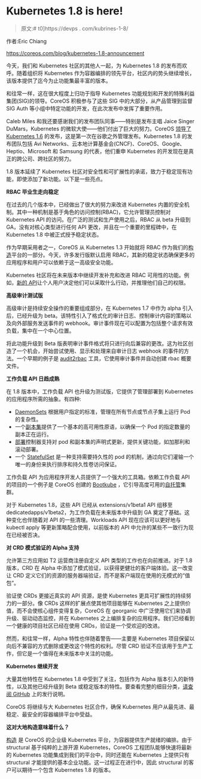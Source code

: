 # Kubernetes 1.8 is here!

> 原文:# t0]https://devps . com/kubrines-1-8/

作者:Eric Chiang

https://coreos.com/blog/kubernetes-1.8-announcement

今天，我们和 Kubernetes 社区的其他人一起，为 Kubernetes 1.8 的发布而欢呼。随着组织将 Kubernetes 作为容器编排的领先平台，社区内的势头继续增长，该版本提供了迄今为止功能集最丰富的版本。

和往常一样，这在很大程度上归功于指导 Kubernetes 功能规划和开发的特殊利益集团(SIG)的领导。CoreOS 积极参与了这些 SIG 中的大部分，从产品管理到监督 SIG Auth 等小组中特定功能的开发，在此次发布中发挥了重要作用。

Caleb Miles 和我还要感谢我们的发布团队同事——特别是发布主唱 Jaice Singer DuMars，Kubernetes 的微软大使——他们付出了巨大的努力。CoreOS [领导了 Kubernetes 1.6](https://urldefense.proofpoint.com/v2/url?u=https-3A__coreos.com_blog_kubernetes-2D1-2D6.html-3F-3Futm-5Fsource-3Dblog-26utm-5Fmedium-3Dreferral&d=DwMFaQ&c=5oszCido4egZ9x-32Pvn-g&r=9rYwAI2rQnyo-Mqy3RReHdLfqJH0EB9lmqLfb-R50xw&m=PwlAf3zf3ksnDixT3LBZHSj0biTYJ_Ak4V567RjWC9w&s=-akum2arNv54totIN-C1bW0RXGKvnaCjxEJsv9fppCQ&e=) 的发布，这是第一次在谷歌之外管理发布。Kubernetes 1.8 的发布团队包括 Avi Networks、云本地计算基金会(CNCF)、CoreOS、Google、Heptio、Microsoft 和 Samsung 的代表，他们重申 Kubernetes 的开发现在是真正的跨公司、跨社区的努力。

1.8 版本延续了 Kubernetes 社区对安全性和可扩展性的承诺，致力于稳定现有功能，即使添加了新功能。以下是一些亮点。

**RBAC 毕业生走向稳定**

在过去的几个版本中，已经做出了很大的努力来改进 Kubernetes 内置的安全机制。其中一种机制是基于角色的访问控制(RBAC)，它允许管理员控制对 Kubernetes API 的访问。在广泛的测试和生产使用之后，RBAC 从 beta 升级到 GA，没有对核心类型进行任何 API 更改，并且在一个重要的里程碑中，在 Kubernetes 1.8 中被正式授予稳定状态。

作为早期采用者之一，CoreOS 从 Kubernetes 1.3 开始就将 RBAC 作为我们的[构造](https://urldefense.proofpoint.com/v2/url?u=https-3A__coreos.com_tectonic_-3Futm-5Fsource-3Dblog-26utm-5Fmedium-3Dreferral&d=DwMFaQ&c=5oszCido4egZ9x-32Pvn-g&r=9rYwAI2rQnyo-Mqy3RReHdLfqJH0EB9lmqLfb-R50xw&m=PwlAf3zf3ksnDixT3LBZHSj0biTYJ_Ak4V567RjWC9w&s=-e_H2W_nxjaoLxm7-CaNkrgMcHWxQPRZ-vVw__wg8uQ&e=)平台的一部分。今天，许多发行版默认启用 RBAC，其新的稳定状态确保更多的应用程序和用户可以依赖于这一高级安全功能。

Kubernetes 社区将在未来版本中继续开发补充和改进 RBAC 可用性的功能。例如，[新的 API](https://urldefense.proofpoint.com/v2/url?u=https-3A__github.com_kubernetes_features_issues_380&d=DwMFaQ&c=5oszCido4egZ9x-32Pvn-g&r=9rYwAI2rQnyo-Mqy3RReHdLfqJH0EB9lmqLfb-R50xw&m=PwlAf3zf3ksnDixT3LBZHSj0biTYJ_Ak4V567RjWC9w&s=jZI5a1wEl_qGRdFRg36P92cCaCvLYx-ijv_MkcwAHeI&e=)让个人用户决定他们可以采取什么行动，并推理他们自己的权限。

**高级审计测试版**

高级审计是持续安全操作的重要组成部分，在 Kubernetes 1.7 中作为 alpha 引入后，已经升级为 beta。该特性引入了格式化的审计日志、控制审计内容的策略以及向外部服务发送事件的 webhook。审计事件现在可以配置为包括整个请求有效负载，集中在一个中心位置。

将此功能升级到 Beta 版表明审计事件格式将只进行向后兼容的更改。这为社区创造了一个机会，开始尝试使用、显示和处理来自审计日志 webhook 的事件的方法。一个早期的例子是 [audit2rbac](https://urldefense.proofpoint.com/v2/url?u=https-3A__github.com_liggitt_audit2rbac&d=DwMFaQ&c=5oszCido4egZ9x-32Pvn-g&r=9rYwAI2rQnyo-Mqy3RReHdLfqJH0EB9lmqLfb-R50xw&m=PwlAf3zf3ksnDixT3LBZHSj0biTYJ_Ak4V567RjWC9w&s=8kR3Z2SXEHEwb1oV_Iw3P2YLWCDXQOLKi13RlIA4RhA&e=) 工具，它使用审计事件并自动创建 rbac 概要文件。

**工作负载 API 日趋成熟**

在 1.8 版本中，工作负载 API 也升级为测试版，它提供了管理部署到 Kubernetes 的应用程序所需的抽象。有四种:

*   [DaemonSets](https://urldefense.proofpoint.com/v2/url?u=https-3A__kubernetes.io_docs_concepts_workloads_controllers_daemonset_&d=DwMFaQ&c=5oszCido4egZ9x-32Pvn-g&r=9rYwAI2rQnyo-Mqy3RReHdLfqJH0EB9lmqLfb-R50xw&m=PwlAf3zf3ksnDixT3LBZHSj0biTYJ_Ak4V567RjWC9w&s=xxbgPPNzSXDB68ApjOREV1UXZUlXbltPdRE18GLZ4vA&e=) 根据用户指定的标准，管理在所有节点或节点子集上运行 Pod 的复杂性。
*   一个[副本集](https://urldefense.proofpoint.com/v2/url?u=https-3A__kubernetes.io_docs_concepts_workloads_controllers_replicaset_&d=DwMFaQ&c=5oszCido4egZ9x-32Pvn-g&r=9rYwAI2rQnyo-Mqy3RReHdLfqJH0EB9lmqLfb-R50xw&m=PwlAf3zf3ksnDixT3LBZHSj0biTYJ_Ak4V567RjWC9w&s=af4qEj1mvUKEQr-haKRRM0HBpsR1fcflZ8JS3D2aHM8&e=)提供了一个基本的高可用性原语，以确保一个 Pod 的指定数量的副本正在运行。
*   [部署](https://urldefense.proofpoint.com/v2/url?u=https-3A__kubernetes.io_docs_concepts_workloads_controllers_deployment_&d=DwMFaQ&c=5oszCido4egZ9x-32Pvn-g&r=9rYwAI2rQnyo-Mqy3RReHdLfqJH0EB9lmqLfb-R50xw&m=PwlAf3zf3ksnDixT3LBZHSj0biTYJ_Ak4V567RjWC9w&s=ViL4Uk2CopVOR1hK-SpFN6E8udWZaYYifGLbxAXEGII&e=)控制器支持对 pod 和副本集的声明式更新，提供关键功能，如加那利和滚动部署。
*   一个 [StatefulSet](https://urldefense.proofpoint.com/v2/url?u=https-3A__kubernetes.io_docs_concepts_workloads_controllers_statefulset_&d=DwMFaQ&c=5oszCido4egZ9x-32Pvn-g&r=9rYwAI2rQnyo-Mqy3RReHdLfqJH0EB9lmqLfb-R50xw&m=PwlAf3zf3ksnDixT3LBZHSj0biTYJ_Ak4V567RjWC9w&s=9uJExDFUGWQsYqDvmPPDBocSNLp_6tS-Oxz4GCz3p3o&e=) 是一种支持需要持久性的 pod 的机制，通过向它们灌输一个唯一的身份来执行排序和持久性卷访问保证。

工作负载 API 为应用程序开发人员提供了一个强大的工具箱。依赖工作负载 API 的项目的一个例子是 CoreOS 创建的 [Bootkube](https://urldefense.proofpoint.com/v2/url?u=https-3A__github.com_kubernetes-2Dincubator_bootkube&d=DwMFaQ&c=5oszCido4egZ9x-32Pvn-g&r=9rYwAI2rQnyo-Mqy3RReHdLfqJH0EB9lmqLfb-R50xw&m=PwlAf3zf3ksnDixT3LBZHSj0biTYJ_Ak4V567RjWC9w&s=lu2Yk_mK1G7_VqgHn-R-0Snl6nkQBz-tyDdHFzb4tmk&e=) ，它引导高度可用的[自托管](https://urldefense.proofpoint.com/v2/url?u=https-3A__coreos.com_blog_self-2Dhosted-2Dkubernetes.html-3Futm-5Fsource-3Dblog-26utm-5Fmedium-3Dreferral&d=DwMFaQ&c=5oszCido4egZ9x-32Pvn-g&r=9rYwAI2rQnyo-Mqy3RReHdLfqJH0EB9lmqLfb-R50xw&m=PwlAf3zf3ksnDixT3LBZHSj0biTYJ_Ak4V567RjWC9w&s=imw0vbZfKckvSD4lYI9mW2yvbIkPwdLH4CMluMAn4BY&e=)集群。

对于 Kubernetes 1.8，这些 API 已经从 extensions/v1beta1 API 组移至 dedicatedapps/v1beta2，为工作负载在未来版本中升级到 GA 奠定了基础。这种变化也伴随着对 API 的一些清理。Workloads API 现在应该可以更好地与 kubectl apply 等更新策略配合使用，以前版本的 API 中允许的某些不一致行为现在已经被否决。

**对 CRD 模式验证的 Alpha 支持**

允许第三方应用如 T2 运营商注册自定义 API 类型的工作也在向前推进。对于 1.8 版本，CRD 在 Alpha 中添加了模式验证，以获得更健壮的客户端体验。这一改变让 CRD 定义它们的资源的服务器端验证，而不是客户端现在使用的无模式的“值包”。

验证使 CRDs 更接近真实的 API 资源，是使 Kubernetes 更具可扩展性的持续努力的一部分。像 CRDs 这样的扩展点使其他项目能够在 Kubernetes 之上提供价值，而不会使核心组件变得复杂，CoreOS 在 georganic 中广泛使用它们来协调升级、驱动动态监控，并在 Kubernetes 之上编排复杂的应用程序。我们已经看到一个健康的项目社区已经在使用 CRDs，验证是一个受欢迎的改进。

然而，和往常一样，Alpha 特性也伴随着警告——主要是 Kubernetes 项目保留以向后不兼容的方式删除或更改这个特性的权利。尽管 CRD 验证不应该用于生产工作，但它是一个值得在未来版本中关注的功能。

**Kubernetes 继续开发**

大量其他特性在 Kubernetes 1.8 中受到了关注，包括作为 Alpha 版本引入的新特性，以及其他已经升级到 Beta 或稳定版本的特性。要查看完整的细目分类，[请查阅 GitHub](https://urldefense.proofpoint.com/v2/url?u=https-3A__github.com_kubernetes_features_blob_master_release-2D1.8_release-5Fnotes-5Fdraft.md&d=DwMFaQ&c=5oszCido4egZ9x-32Pvn-g&r=9rYwAI2rQnyo-Mqy3RReHdLfqJH0EB9lmqLfb-R50xw&m=PwlAf3zf3ksnDixT3LBZHSj0biTYJ_Ak4V567RjWC9w&s=4T4_rzwcSpzLdqYb_8Xwi9ii01Jus5Vn1cUXYNdsGSs&e=) 上的发行说明。

CoreOS 将继续与大 Kubernetes 社区合作，确保 Kubernetes 用户从最先进、最稳定、最安全的容器编排平台中受益。

**这对大地构造意味着什么？**

[构造](https://urldefense.proofpoint.com/v2/url?u=https-3A__coreos.com_tectonic_-3Futm-5Fsource-3Dblog-26utm-5Fmedium-3Dreferral&d=DwMFaQ&c=5oszCido4egZ9x-32Pvn-g&r=9rYwAI2rQnyo-Mqy3RReHdLfqJH0EB9lmqLfb-R50xw&m=PwlAf3zf3ksnDixT3LBZHSj0biTYJ_Ak4V567RjWC9w&s=-e_H2W_nxjaoLxm7-CaNkrgMcHWxQPRZ-vVw__wg8uQ&e=) 是 CoreOS 的企业级 Kubernetes 平台，为容器提供生产就绪的编排。由于 structural 基于纯粹的上游开源 Kubernetes，CoreOS 工程团队能够快速将最新的 Kubernetes 功能集成到我们的平台中，同时还能在 Kubernetes 上提供只有 structural 才能提供的基本企业功能。这一过程正在进行中，因此 structural 的客户可以期待一个包含 Kubernetes 1.8 的版本。